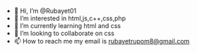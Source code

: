 - 👋 Hi, I’m @Rubayet01
- 👀 I’m interested in html,js,c++,css,php
- 🌱 I’m currently learning html and css
- 💞️ I’m looking to collaborate on css
- 📫 How to reach me my email is rubayetrupom8@gmail.com

<!---
Rubayet01/Rubayet01 is a ✨ special ✨ repository because its `README.md` (this file) appears on your GitHub profile.
You can click the Preview link to take a look at your changes.
--->
